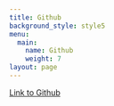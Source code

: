 ```yaml
---
title: Github
background_style: style5
menu:
  main:
    name: Github
    weight: 7
layout: page
---
```

[Link to Github](https://github.com/manjeet736/sandhufoodservices.git)
